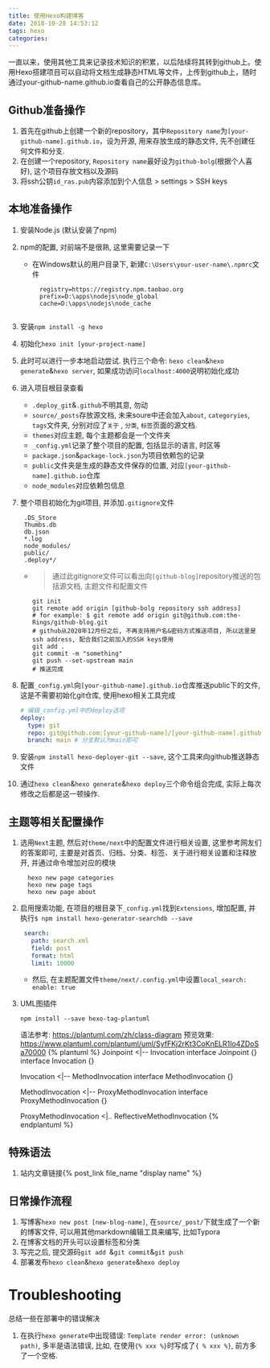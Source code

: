 ```yaml
---
title: 使用Hexo构建博客
date: 2018-10-28 14:53:12
tags: hexo
categories: 
---
```


一直以来，使用其他工具来记录技术知识的积累，以后陆续将其转到github上。使用Hexo搭建项目可以自动将文档生成静态HTML等文件，上传到github上，随时通过your-github-name.github.io查看自己的公开静态信息库。

## Github准备操作

1. 首先在github上创建一个新的repository，其中`Repository name`为`[your-github-name].github.io`，设为开源, 用来存放生成的静态文件, 先不创建任何文件和分支.
2. 在创建一个repository, `Repository name`最好设为`github-bolg`(根据个人喜好), 这个项目存放文档以及源码
3. 将ssh公钥`id_ras.pub`内容添加到个人信息 > settings > SSH keys

## 本地准备操作

1. 安装Node.js (默认安装了npm)

2. npm的配置, 对前端不是很熟, 这里需要记录一下

   - 在Windows默认的用户目录下, 新建`C:\Users\your-user-name\.npmrc`文件

     ```
       registry=https://registry.npm.taobao.org
       prefix=D:\apps\nodejs\node_global
       cache=D:\apps\nodejs\node_cache
    ```

3. 安装`npm install -g hexo`

4. 初始化`hexo init [your-project-name]`

5. 此时可以进行一步本地启动尝试. 执行三个命令: `hexo clean`&`hexo generate`&`hexo server`, 如果成功访问`localhost:4000`说明初始化成功

6. 进入项目根目录查看

   - `.deploy_git`&`.github`不明其意, 勿动
   - `source/_posts`存放源文档, 未来soure中还会加入`about`, `categoryies`, `tags`文件夹, 分别对应了`关于` , `分类`, `标签`页面的源文档. 
   - `themes`对应主题, 每个主题都会是一个文件夹
   - `_config.yml`记录了整个项目的配置, 包括显示的语言, 时区等
   - `package.json`&`package-lock.json`为项目依赖包的记录
   - `public`文件夹是生成的静态文件保存的位置, 对应`[your-github-name].github.io`仓库
   - `node_modules`对应依赖包信息

7. 整个项目初始化为git项目, 并添加`.gitignore`文件

    ```
     .DS_Store
     Thumbs.db
     db.json
     *.log
     node_modules/
     public/
     .deploy*/
    ```

   - > 通过此gitignore文件可以看出向`[github-blog]`repository推送的包括源文档, 主题文件和配置文件

     ```shell
     git init
     git remote add origin [github-bolg repository ssh address]
     # for example: $ git remote add origin git@github.com:the-Rings/github-blog.git
     # github从2020年12月份之后, 不再支持用户名&密码方式推送项目, 所以这里是ssh address, 配合我们之前加入的SSH keys使用
     git add .
     git commit -m "something"
     git push --set-upstream main
     # 推送完成
     ```

8. 配置`_config.yml`向`[your-github-name].github.io`仓库推送public下的文件, 这是不需要初始化git仓库, 使用hexo相关工具完成

    ```yaml
    # 编辑_config.yml中的deploy选项
    deploy:
      type: git
      repo: git@github.com:[your-github-name]/[your-github-name].github.io.git # 复制仓库的SSH地址
      branch: main # 分支默认为main即可
    ```

9. 安装`npm install hexo-deployer-git --save`, 这个工具来向github推送静态文件

10. 通过`hexo clean`&`hexo generate`&`hexo deploy`三个命令组合完成, 实际上每次修改之后都是这一顿操作.

## 主题等相关配置操作

1. 选用`Next`主题, 然后对`theme/next`中的配置文件进行相关设置, 这里参考网友们的答案即可, 主要是对首页、归档、分类、标签、关于进行相关设置和注释放开, 并通过命令增加对应的模块

   ```shell
     hexo new page categories
     hexo new page tags
     hexo new page about
   ```

2. 启用搜索功能, 在项目的根目录下`_config.yml`找到`Extensions`, 增加配置, 并执行`$ npm install hexo-generator-searchdb --save`

    ```yaml
     search:
       path: search.xml
       field: post
       format: html
       limit: 10000
    ```

   - 然后, 在主题配置文件`theme/next/.config.yml`中设置`local_search: enable: true`

3. UML图插件
    ```shell
    npm install --save hexo-tag-plantuml
    ```
    语法参考: https://plantuml.com/zh/class-diagram
    预览效果: https://www.plantuml.com/plantuml/uml/SyfFKj2rKt3CoKnELR1Io4ZDoSa70000
    {% plantuml %}
    Joinpoint <|-- Invocation
    interface Joinpoint {}
    interface Invocation {}
    
    Invocation <|-- MethodInvocation
    interface MethodInvocation {}
    
    MethodInvocation <|-- ProxyMethodInvocation
    interface ProxyMethodInvocation {}
    
    ProxyMethodInvocation <|.. ReflectiveMethodInvocation
    {% endplantuml %}

## 特殊语法
1. 站内文章链接{% post_link file_name "display name" %}

## 日常操作流程

1. 写博客`hexo new post [new-blog-name]`, 在`source/_post/`下就生成了一个新的博客文件, 可以用其他markdown编辑工具来编写, 比如Typora
2. 在博客文档的开头可以设置标签和分类
3. 写完之后, 提交源码`git add `&`git commit`&`git push`
4. 部署发布`hexo clean`&`hexo generate`&`hexo deploy`


# Troubleshooting
总结一些在部署中的错误解决
1. 在执行`hexo generate`中出现错误: `Template render error: (unknown path)`, 多半是语法错误, 比如, 在使用`{% xxx %}`时写成了`{ % xxx %}`, 前方多了一个空格.